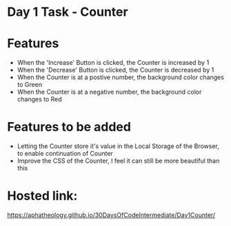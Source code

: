 # Day 1 Task - Counter
# Features
- When the 'Increase' Button is clicked, the Counter is increased by 1
- When the 'Decrease' Button is clicked, the Counter is decreased by 1
- When the Counter is at a postive number, the background color changes to Green
- When the Counter is at a negative number, the background color changes to Red

# Features to be added
- Letting the Counter store it's value in the Local Storage of the Browser, to enable continuation of Counter
- Improve the CSS of the Counter, I feel it can still be more beautiful than this

# Hosted link:
https://aphatheology.github.io/30DaysOfCodeIntermediate/Day1Counter/